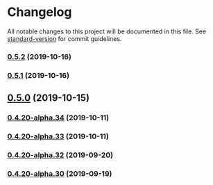 # Changelog

All notable changes to this project will be documented in this file. See [standard-version](https://github.com/conventional-changelog/standard-version) for commit guidelines.

### [0.5.2](https://github.com/StreamUpBox/flipper/compare/v0.5.1...v0.5.2) (2019-10-16)



### [0.5.1](https://github.com/StreamUpBox/flipper/compare/v0.5.0...v0.5.1) (2019-10-16)



## [0.5.0](https://github.com/StreamUpBox/flipper/compare/v0.4.20-alpha.32...v0.5.0) (2019-10-15)



### [0.4.20-alpha.34](https://github.com/StreamUpBox/flipper/compare/v0.4.20-alpha.33...v0.4.20-alpha.34) (2019-10-11)

### [0.4.20-alpha.33](https://github.com/StreamUpBox/flipper/compare/v0.4.20-alpha.32...v0.4.20-alpha.33) (2019-10-11)

### [0.4.20-alpha.32](https://github.com/StreamUpBox/flipper/compare/v0.4.20-alpha.30...v0.4.20-alpha.32) (2019-09-20)



### [0.4.20-alpha.30](https://github.com/StreamUpBox/flipper/compare/v0.4.20-alpha.29...v0.4.20-alpha.30) (2019-09-19)
